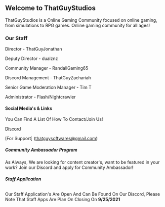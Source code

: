 ## Welcome to ThatGuyStudios

ThatGuyStudios is a Online Gaming Community focused on online gaming, from simulations to RPG games. Online gaming community for all ages!

### Our Staff

Director - ThatGuyJonathan

Deputy Director - dualznz

Community Manager - RandallGaming65

Discord Management - ThatGuyZachariah

Senior Game Moderation Manager - Tim T

Administrator - Flash/Nightcrawler

#### Social Media's & Links

You Can Find A List Of How To Contact/Join Us!

[Discord](https://discord.gg/M7ACRsUGp9) 

[For Support] (thatguysoftwares@gmail.com)

##### Community Ambassador Program

As Always, We are looking for content creator's, want to be featured in your work? Join our Discord and apply for Community Ambassador!

###### **Staff Application** 

Our Staff Application's Are Open And Can Be Found On Our Discord, Please Note That Staff Apps Are Plan On Closing On **9/25/2021**
